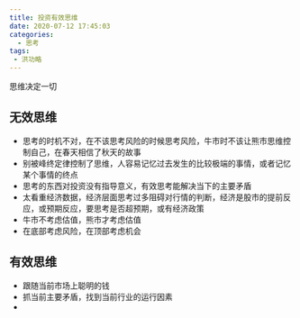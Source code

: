 ```yaml
---
title: 投资有效思维
date: 2020-07-12 17:45:03
categories:
  - 思考
tags:
 - 洪功略
---
```


思维决定一切

## 无效思维

* 思考的时机不对，在不该思考风险的时候思考风险，牛市时不该让熊市思维控制自己，在春天相信了秋天的故事
* 别被峰终定律控制了思维，人容易记忆过去发生的比较极端的事情，或者记忆某个事情的终点
* 思考的东西对投资没有指导意义，有效思考能解决当下的主要矛盾
* 太看重经济数据，经济层面思考过多阻碍对行情的判断，经济是股市的提前反应，或预期反应，要思考是否超预期，或有经济政策
* 牛市不考虑估值，熊市才考虑估值
* 在底部考虑风险，在顶部考虑机会

## 有效思维

* 跟随当前市场上聪明的钱
* 抓当前主要矛盾，找到当前行业的运行因素
* 